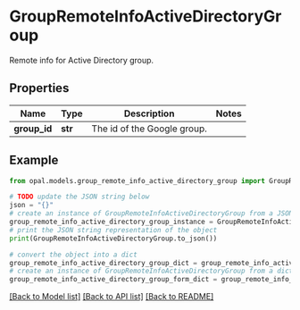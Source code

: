 # GroupRemoteInfoActiveDirectoryGroup

Remote info for Active Directory group.

## Properties

Name | Type | Description | Notes
------------ | ------------- | ------------- | -------------
**group_id** | **str** | The id of the Google group. | 

## Example

```python
from opal.models.group_remote_info_active_directory_group import GroupRemoteInfoActiveDirectoryGroup

# TODO update the JSON string below
json = "{}"
# create an instance of GroupRemoteInfoActiveDirectoryGroup from a JSON string
group_remote_info_active_directory_group_instance = GroupRemoteInfoActiveDirectoryGroup.from_json(json)
# print the JSON string representation of the object
print(GroupRemoteInfoActiveDirectoryGroup.to_json())

# convert the object into a dict
group_remote_info_active_directory_group_dict = group_remote_info_active_directory_group_instance.to_dict()
# create an instance of GroupRemoteInfoActiveDirectoryGroup from a dict
group_remote_info_active_directory_group_form_dict = group_remote_info_active_directory_group.from_dict(group_remote_info_active_directory_group_dict)
```
[[Back to Model list]](../README.md#documentation-for-models) [[Back to API list]](../README.md#documentation-for-api-endpoints) [[Back to README]](../README.md)


